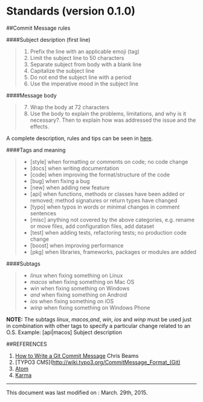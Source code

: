 Standards (version 0.1.0)
===================


##Commit Message rules

####Subject desription (first line)
>1. Prefix the line with an applicable emoji (tag)
>2. Limit the subject line to 50 characters
>3. Separate subject from body with a blank line
>4. Capitalize the subject line
>5. Do not end the subject line with a period
>6. Use the imperative mood in the subject line

####Message body
>7. Wrap the body at 72 characters
>8. Use the body to explain the problems, limitations, and why is it necessary?. Then to explain how was addressed the issue and the effects.

A complete description, rules and tips can be seen in [here][1].

####Tags and meaning

>* [style] when formatting or comments on code; no code change
>* [docs] when writing documentation
>* [code] when improving the format/structure of the code
>* [bug] when fixing a bug
>* [new] when adding new feature
>* [api] when functions, methods or classes have been added or removed; method signatures or return types have changed
>* [typo] when typos in words or minimal changes in comment sentences
>* [misc] anything not covered by the above categories, e.g. rename or move files, add configuration files, add dataset
>* [test] when adding tests, refactoring tests; no production code change
>* [boost] when improving performance
>* [pkg] when libraries, frameworks, packages  or modules are added

####Subtags
>* *linux* when fixing something on Linux
>* *macos* when fixing something on Mac OS
>* *win* when fixing something on Windows
>* *and* when fixing something on Android
>* *ios* when fixing something on iOS
>* *winp* when fixing something on Windows Phone

**NOTE:** The subtags *linux*, *macos*,*and*, *win*, *ios* and *winp* must be used just in combination with other tags to specify a particular change related to an O.S.
Example:
  [api|macos] Subject description
  


##REFERENCES

1. [How to Write a Git Commit Message](http://chris.beams.io/posts/git-commit/#why-not-how) Chris Beams
2. [TYPO3 CMS](http://wiki.typo3.org/CommitMessage_Format_(Git)
3. [Atom](https://atom.io/docs/v0.186.0/contributing)
4. [Karma](http://karma-runner.github.io/0.8/dev/git-commit-msg.html)

[1]: http://chris.beams.io/posts/git-commit/#why-not-how
-------------
This document was last modified on : March. 29th, 2015.


